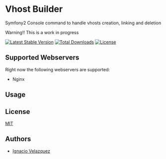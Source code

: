 Vhost Builder
=============

Symfony2 Console command to handle vhosts creation, linking and deletion

Warning!! This is a work in progress

[![Latest Stable Version](https://poser.pugx.org/nass600/vhost-builder/v/stable.png)](https://packagist.org/packages/nass600/vhost-builder)
[![Total Downloads](https://poser.pugx.org/nass600/vhost-builder/downloads.png)](https://packagist.org/packages/nass600/vhost-builder)
[![License](https://poser.pugx.org/nass600/vhost-builder/license.svg)](https://packagist.org/packages/nass600/vhost-builder)

Supported Webservers
--------------------

Right now the following webservers are supported:

+ Nginx


Usage
-----


License
-------

[MIT](LICENSE)


Authors
-------

+ [Ignacio Velazquez](http://ignaciovelazquez.es)
